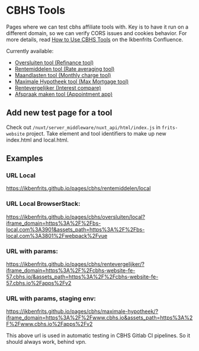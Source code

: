 # CBHS Tools

Pages where we can test cbhs affiliate tools with. Key is to have it run on a different domain, so we can verify CORS issues and cookies behavior. For more details, read [How to Use CBHS Tools](https://ikbenfrits.atlassian.net/wiki/spaces/FRON/pages/1367080961/How+to+use+CBHS+tools) on the Ikbenfrits Confluence.

Currently available:

- [Oversluiten tool (Refinance tool)](https://ikbenfrits.github.io/pages/cbhs/oversluiten/)
- [Rentemiddelen tool (Rate averaging tool)](https://ikbenfrits.github.io/pages/cbhs/rentemiddelen/)
- [Maandlasten tool (Monthly charge tool)](https://ikbenfrits.github.io/pages/cbhs/maandlasten/)
- [Maximale Hypotheek tool (Max Mortgage tool)](https://ikbenfrits.github.io/pages/cbhs/maximale-hypotheek/)
- [Rentevergelijker (Interest compare)](https://ikbenfrits.github.io/pages/cbhs/rentevergelijker/)
- [Afspraak maken tool (Appointment app)](https://ikbenfrits.github.io/pages/cbhs/afspraak-maken/)


## Add new test page for a tool

Check out `/nuxt/server_middleware/nuxt_api/html/index.js` in `frits-website` project. Take element and tool identifiers to make up new index.html and local.html.

## Examples

### URL Local
https://ikbenfrits.github.io/pages/cbhs/rentemiddelen/local

### URL Local BrowserStack:
https://ikbenfrits.github.io/pages/cbhs/oversluiten/local?iframe_domain=https%3A%2F%2Fbs-local.com%3A3901&assets_path=https%3A%2F%2Fbs-local.com%3A3801%2Fwebpack%2Fvue

### URL with params:
https://ikbenfrits.github.io/pages/cbhs/rentevergelijker/?iframe_domain=https%3A%2F%2Fcbhs-website-fe-57.cbhs.io/&assets_path=https%3A%2F%2Fcbhs-website-fe-57.cbhs.io%2Fapps%2Fv2

### URL with params, staging env: 
https://ikbenfrits.github.io/pages/cbhs/maximale-hypotheek/?iframe_domain=https%3A%2F%2Fwww.cbhs.io&assets_path=https%3A%2F%2Fwww.cbhs.io%2Fapps%2Fv2

This above url is used in automatic testing in CBHS Gitlab CI pipelines. So it should always work, behind vpn.
